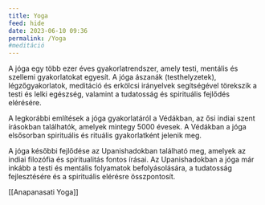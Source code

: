 ```yaml
---
title: Yoga
feed: hide
date: 2023-06-10 09:36
permalink: /Yoga
#meditáció
---
```


A jóga egy több ezer éves gyakorlatrendszer, amely testi, mentális és szellemi gyakorlatokat egyesít. A jóga ászanák (testhelyzetek), légzőgyakorlatok, meditáció és erkölcsi irányelvek segítségével törekszik a testi és lelki egészség, valamint a tudatosság és spirituális fejlődés elérésére.

A legkorábbi említések a jóga gyakorlatáról a Védákban, az ősi indiai szent írásokban találhatók, amelyek mintegy 5000 évesek. A Védákban a jóga elsősorban spirituális és rituális gyakorlatként jelenik meg.

A jóga későbbi fejlődése az Upanishadokban található meg, amelyek az indiai filozófia és spiritualitás fontos írásai. Az Upanishadokban a jóga már inkább a testi és mentális folyamatok befolyásolására, a tudatosság fejlesztésére és a spirituális elérésre összpontosít.

[[Anapanasati Yoga]]